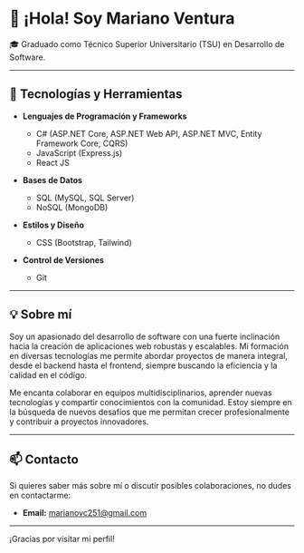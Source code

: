 # 👋 ¡Hola! Soy Mariano Ventura

🎓 Graduado como Técnico Superior Universitario (TSU) en Desarrollo de Software.

---

## 🚀 Tecnologías y Herramientas

- **Lenguajes de Programación y Frameworks**
  - C# (ASP.NET Core, ASP.NET Web API, ASP.NET MVC, Entity Framework Core, CQRS)
  - JavaScript (Express.js)
  - React JS

- **Bases de Datos**
  - SQL (MySQL, SQL Server)
  - NoSQL (MongoDB)

- **Estilos y Diseño**
  - CSS (Bootstrap, Tailwind)

- **Control de Versiones**
  - Git

---

## 💡 Sobre mí

Soy un apasionado del desarrollo de software con una fuerte inclinación hacia la creación de aplicaciones web robustas y escalables. Mi formación en diversas tecnologías me permite abordar proyectos de manera integral, desde el backend hasta el frontend, siempre buscando la eficiencia y la calidad en el código.

Me encanta colaborar en equipos multidisciplinarios, aprender nuevas tecnologías y compartir conocimientos con la comunidad. Estoy siempre en la búsqueda de nuevos desafíos que me permitan crecer profesionalmente y contribuir a proyectos innovadores.

---

## 📫 Contacto

Si quieres saber más sobre mí o discutir posibles colaboraciones, no dudes en contactarme:

- **Email:** marianovc251@gmail.com

---

¡Gracias por visitar mi perfil!

